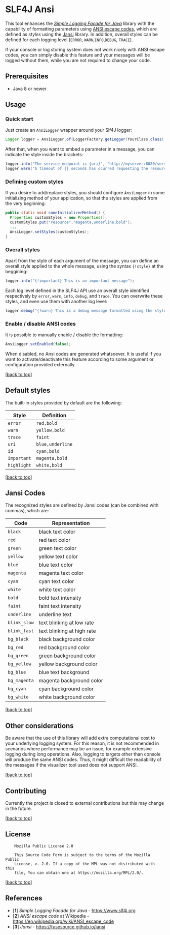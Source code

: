 
# SLF4J Ansi  
  
This tool enhances the [*Simple Logging Facade for Java*][1] library with the capability of 
formatting parameters using [ANSI escape codes][2], which are defined as *styles* using 
the [Jansi][3] library. In addition, overall styles can be defined for each logging level (`ERROR`, 
`WARN`,`INFO`,`DEBUG`, `TRACE`).  
  
If your console or log storing system does not work nicely with ANSI escape codes, you can 
simply disable this feature and your messages will be logged without them, while you are not 
required to change your code.  

## Prerequisites

- Java 8 or newer 
  
## Usage  

### Quick start  
Just create an `AnsiLogger` wrapper around your Slf4J logger:  
```java  
Logger logger = AnsiLogger.of(LoggerFactory.getLogger(YourClass.class);  
```  
  
After that, when you want to embed a parameter in a message, you can indicate the style inside the 
brackets:  
  
```java  
logger.info("The service endpoint is {uri}", "http://myserver:8080/service");  
logger.warn("A timeout of {} seconds has ocurred requesting the resource {resource}", 4, "data.json");  
```  
### Defining custom styles
If you desire to add/replace styles, you should configure `AnsiLogger` in some initializing method of your application, so that the styles are applied from the very beginning:
```java  
public static void someInitializerMethod() {  
  Properties customStyles = new Properties(); 
  customStyles.put("resource","magenta,underline,bold");
  ... 
  AnsiLogger.setStyles(customStyles);
}  
```  

### Overall styles
Apart from the style of each argument of the message, you can define an overall style applied to the whole message, using the syntax `{!style}` at the beggining:
```java
logger.info("{!important} This is an important message");
```
Each log level defined in the SLF4J API use an overall style identified respectively by `error`, `warn`, `info`, `debug`, and `trace`. You can overwrite these styles, and even use them with another log level:
```java
logger.debug("{!warn} This is a debug message formatted using the style of warn messages");
```

### Enable / disable ANSI codes

It is possible to manually enable / disable the formatting:
```java
AnsiLogger.setEnabled(false);
```
When disabled, no Ansi codes are generated whatsoever. It is useful if you want to activate/deactivate
this feature according to some argument or configuration provided externally. 

[[back to top](#top)]

## Default styles
The built-in styles provided by default are the following:

|Style|Definition |
| --- | --- |
|`error`|`red,bold` |
|`warn`|`yellow,bold` |
|`trace`|`faint` |
|`uri`|`blue,underline` |
|`id`|`cyan,bold` |
|`important`|`magenta,bold` |
|`highlight`|`white,bold` |

[[back to top](#top)]

## Jansi Codes  
The recognized styles are defined by Jansi codes (can be combined with commas), which are:  
  
| Code | Representation |
| --- | --- |
| `black` | black text color |
| `red` | red text color |
| `green` | green text color |
| `yellow` | yellow text color |
| `blue` | blue text color |
| `magenta` | magenta text color |
| `cyan` | cyan text color |
| `white` | white text color |
| `bold` | bold text intensity |
| `faint` | faint text intensity |
| `underline` | underline text |
| `blink_slow` | text blinking at low rate |
| `blink_fast` | text blinking at high rate |
| `bg_black` | black background color |
| `bg_red` | red background color |
| `bg_green` | green background color |
| `bg_yellow` | yellow background color |
| `bg_blue` | blue text background |
| `bg_magenta` | magenta background color |
| `bg_cyan` | cyan background color |
| `bg_white` | white background color |

[[back to top](#top)]

## Other considerations

Be aware that the use of this library will add extra computational cost to your underlying logging
system. For this reason, it is not recommended in scenarios where performance may be an issue, for 
example extensive logging during long operations. Also, logging to targets other than console 
will produce the same ANSI codes. Thus, it might difficult the readability of the messages if the 
visualizer tool used does not support ANSI.

[[back to top](#top)]
  
## Contributing

Currently the project is closed to external contributions but this may change in the future.  

[[back to top](#top)]
  
## License

```
    Mozilla Public License 2.0

    This Source Code Form is subject to the terms of the Mozilla Public
    License, v. 2.0. If a copy of the MPL was not distributed with this
    file, You can obtain one at https://mozilla.org/MPL/2.0/.
```

[[back to top](#top)]
  
## References  
- [**1**] *Simple Logging Facade for Java* - https://www.slf4j.org  
- [**2**] *ANSI escape code* at Wikipedia - https://en.wikipedia.org/wiki/ANSI_escape_code  
- [**3**] *Jansi* - https://fusesource.github.io/jansi  
  
[1]: https://www.slf4j.org  
[2]: https://en.wikipedia.org/wiki/ANSI_escape_code  
[3]: https://fusesource.github.io/jansi/